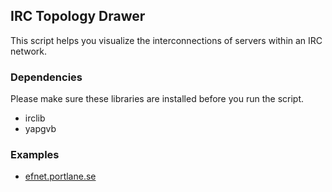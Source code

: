 ## IRC Topology Drawer
This script helps you visualize the interconnections of servers within an IRC network.

### Dependencies
Please make sure these libraries are installed before you run the script.

* irclib
* yapgvb


### Examples
* [efnet.portlane.se](https://github.com/synthomat/irc_topology_drawer/raw/master/examples/efnet.portlane.se_topology.png)